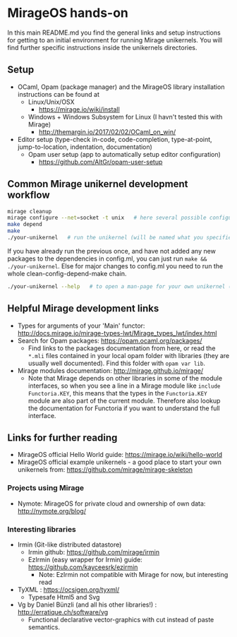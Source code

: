 # MirageOS hands-on

In this main README.md you find the general links and setup instructions
for getting to an initial environment for running Mirage unikernels.
You will find further specific instructions inside the unikernels directories.

## Setup
* OCaml, Opam (package manager) and the MirageOS library installation instructions
  can be found at
  * Linux/Unix/OSX
    * https://mirage.io/wiki/install
  * Windows + Windows Subsystem for Linux (I havn't tested this with Mirage)
    * http://themargin.io/2017/02/02/OCaml_on_win/
* Editor setup (type-check in-code, code-completion, type-at-point, jump-to-location, indentation, documentation)
  * Opam user setup (app to automatically setup editor configuration)
    * https://github.com/AltGr/opam-user-setup 

## Common Mirage unikernel development workflow
```bash
mirage cleanup
mirage configure --net=socket -t unix   # here several possible configuration-options exist
make depend   
make
./your-unikernel   # run the unikernel (will be named what you specified in config.ml)
```
If you have already run the previous once, and have not added any new packages to the
dependencies in config.ml, you can just run `make && ./your-unikernel`. Else for
major changes to config.ml you need to run the whole clean-config-depend-make chain.

```bash
./your-unikernel --help   # to open a man-page for your own unikernel (:
```

## Helpful Mirage development links
* Types for arguments of your 'Main' functor: http://docs.mirage.io/mirage-types-lwt/Mirage_types_lwt/index.html
* Search for Opam packages: https://opam.ocaml.org/packages/
  * Find links to the packages documentation from here, or read the `*.mli` files
    contained in your local opam folder with libraries (they are usually well documented).
    Find this folder with `opam var lib`.
* Mirage modules documentation: http://mirage.github.io/mirage/
  * Note that Mirage depends on other libraries in some of the module interfaces,
    so when you see 
    a line in a Mirage module like `include Functoria.KEY`, this means that
    the types in the `Functoria.KEY` module are also part of the current module.
    Therefore also lookup the documentation for Functoria if you want to understand
    the full interface.

## Links for further reading

* MirageOS official Hello World guide: https://mirage.io/wiki/hello-world
* MirageOS official example unikernels - a good place to start your own
  unikernels from:
  https://github.com/mirage/mirage-skeleton 

### Projects using Mirage
* Nymote: MirageOS for private cloud and ownership of own data:
  http://nymote.org/blog/

### Interesting libraries

* Irmin (Git-like distributed datastore)
  * Irmin github: https://github.com/mirage/irmin 
  * EzIrmin (easy wrapper for Irmin) guide: https://github.com/kayceesrk/ezirmin
    * Note: EzIrmin not compatible with Mirage for now, but interesting read
* TyXML : https://ocsigen.org/tyxml/
  * Typesafe Html5 and Svg
* Vg by Daniel Bünzli (and all his other libraries!) : http://erratique.ch/software/vg
  * Functional declarative vector-graphics with cut instead of paste semantics.


